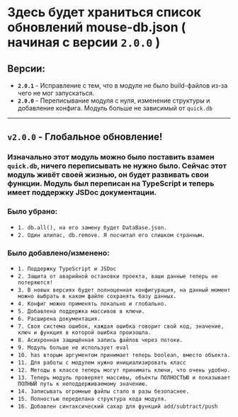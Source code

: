 # Здесь будет храниться список обновлений mouse-db.json ( начиная с версии `2.0.0` )
## Версии:
- **`2.0.1`** - Исправление с тем, что в модуле не было build-файлов из-за чего не мог запускаться.
- **`2.0.0`** - Переписывание модуля с нуля, изменение структуры и добавление конфига. Модуль больше не зависимый от `quick.db`
---
## **`v2.0.0`** - Глобальное обновление!
### Изначально этот модуль можно было поставить взамен `quick.db`, ничего переписывать не нужно было. Сейчас этот модуль живёт своей жизнью, он будет развивать свои функции. Модуль был переписан на **TypeScript** и теперь имеет поддержку **JSDoc** документации. 
### Было убрано:
- `1. db.аll(), на его замену будет DаtаBаse.json.`
- `2. Один алилас, db.remove. Я посчитал его слишком странным.`
### Было добавлено/изменено:
- `1. Поддержку TypeScript и JSDoc`
- `2. Защита от аварийной остановки проекта, ваши данные теперь не потеряются!`
- `3. В новых версиях будет полноценная конфигурация, на данный момент можно выбрать в каком файле сохранять базу данных.`
- `4. Конфиг можно применять локально и глобально.`
- `5. Добавлена поддержка массивов в ключи.`
- `6. Расширена документация.`
- `7. Своя система ошибок, каждая ошибка говорит свой код, значение, ключ и функция в которой ошибка произошла.`
- `8. Асихронная защищённая запись файлов через потоки.`
- `9. Модуль больше не использует evаl`
- `10. hаs вторым аргументом принимает теперь booleаn, вместо объекта.`
- `11. Для работы с модулем нужно инициализировать класс`
- `12. Методы в классе теперь могут принимать ключи, что очень удобно.`
- `13. Теперь модуль проверяет массивы, объекты ПОЛНОСТЬЮ и показывает ПОЛНЫЙ путь к неподдерживаемому значению.`
- `14. Записывать огромные файлы стало в разы безопаснее.`
- `15. Полностью переделана структура кода модуля.`
- `16. Добавлен синтаксический сахар для функций аdd/subtrаct/push`